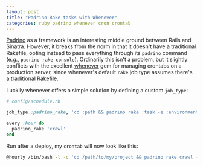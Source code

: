 ```yaml
---
layout: post
title: "Padrino Rake tasks with Whenever"
categories: ruby padrino whenever cron crontab
---
```


[Padrino](http://www.padrinorb.com/) as a framework is an interesting middle
ground between Rails and Sinatra. However, it breaks from the norm in that it
doesn't have a traditional Rakefile, opting instead to pass everything through
its `padrino` command (e.g., `padrino rake console`). Ordinarily this isn't a
problem, but it slightly conflicts with the excellent
[whenever](https://github.com/javan/whenever) gem for managing crontabs on a
production server, since whenever's default `rake` job type assumes there's a
traditional Rakefile.

Luckily whenever offers a simple solution by defining a custom `job_type`:

```ruby
# config/schedule.rb

job_type :padrino_rake, 'cd :path && padrino rake :task -e :environment'

every :hour do
  padrino_rake 'crawl'
end
```

Run after a deploy, my `crontab` will now look like this:

```sh
@hourly /bin/bash -l -c 'cd /path/to/my/project && padrino rake crawl -e production'
```
